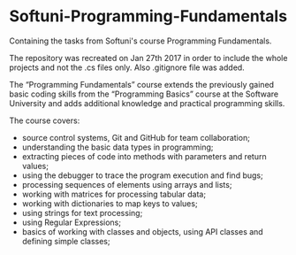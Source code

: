 # Softuni-Programming-Fundamentals
Containing the tasks from Softuni's course Programming Fundamentals.

The repository was recreated on Jan 27th 2017 in order to include the whole projects and not the .cs files only. Also .gitignore file was added.

The “Programming Fundamentals” course extends the previously gained basic coding skills from the “Programming Basics” course at the Software University and adds additional knowledge and practical programming skills.

The course covers:

- source control systems, Git and GitHub for team collaboration;
- understanding the basic data types in programming;
- extracting pieces of code into methods with parameters and return values;
- using the debugger to trace the program execution and find bugs;
- processing sequences of elements using arrays and lists;
- working with matrices for processing tabular data;
- working with dictionaries to map keys to values;
- using strings for text processing;
- using Regular Expressions;
- basics of working with classes and objects, using API classes and defining simple classes;

